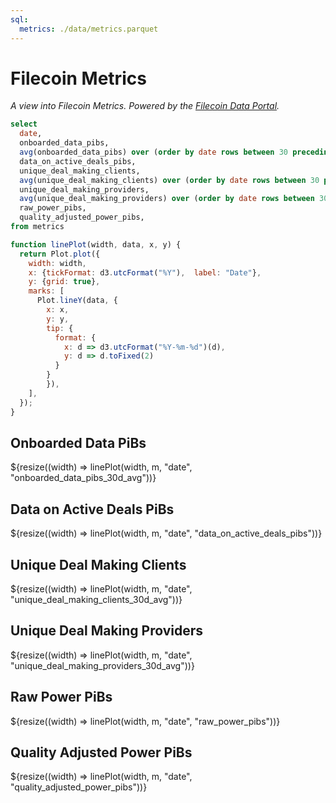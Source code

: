 ```yaml
---
sql:
  metrics: ./data/metrics.parquet
---
```


# Filecoin Metrics

_A view into Filecoin Metrics. Powered by the [Filecoin Data Portal](https://github.com/davidgasquez/filecoin-data-portal/)._

```sql id=m
select
  date,
  onboarded_data_pibs,
  avg(onboarded_data_pibs) over (order by date rows between 30 preceding and current row) as onboarded_data_pibs_30d_avg,
  data_on_active_deals_pibs,
  unique_deal_making_clients,
  avg(unique_deal_making_clients) over (order by date rows between 30 preceding and current row) as unique_deal_making_clients_30d_avg,
  unique_deal_making_providers,
  avg(unique_deal_making_providers) over (order by date rows between 30 preceding and current row) as unique_deal_making_providers_30d_avg,
  raw_power_pibs,
  quality_adjusted_power_pibs,
from metrics
```

```js
function linePlot(width, data, x, y) {
  return Plot.plot({
    width: width,
    x: {tickFormat: d3.utcFormat("%Y"),  label: "Date"},
    y: {grid: true},
    marks: [
      Plot.lineY(data, {
        x: x,
        y: y,
        tip: {
          format: {
            x: d => d3.utcFormat("%Y-%m-%d")(d),
            y: d => d.toFixed(2)
          }
        }
        }),
    ],
  });
}
```

<div class="grid grid-cols-2">

  <div class="card">
    <h2> Onboarded Data PiBs </h2>
    ${resize((width) => linePlot(width, m, "date", "onboarded_data_pibs_30d_avg"))}
  </div>

  <div class="card">
    <h2> Data on Active Deals PiBs </h2>
    ${resize((width) => linePlot(width, m, "date", "data_on_active_deals_pibs"))}
  </div>

  <div class="card">
    <h2> Unique Deal Making Clients </h2>
    ${resize((width) => linePlot(width, m, "date", "unique_deal_making_clients_30d_avg"))}
  </div>

  <div class="card">
    <h2> Unique Deal Making Providers </h2>
    ${resize((width) => linePlot(width, m, "date", "unique_deal_making_providers_30d_avg"))}
  </div>

  <div class="card">
    <h2> Raw Power PiBs </h2>
    ${resize((width) => linePlot(width, m, "date", "raw_power_pibs"))}
  </div>

  <div class="card">
    <h2> Quality Adjusted Power PiBs </h2>
    ${resize((width) => linePlot(width, m, "date", "quality_adjusted_power_pibs"))}
  </div>

</div>
